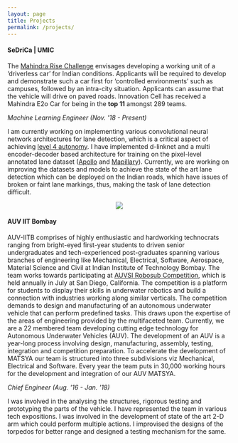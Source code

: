 ```yaml
---
layout: page
title: Projects
permalink: /projects/
---
```


#### **SeDriCa | UMIC**

The [Mahindra Rise Challenge](http://www.sparktherise.com/) envisages developing a working unit of a ‘driverless car’ for Indian conditions. Applicants will be required to develop and demonstrate such a car first for ‘controlled environments’ such as campuses, followed by an intra-city situation. Applicants can assume that the vehicle will drive on paved roads. 
Innovation Cell has received a Mahindra E2o Car for being in the **top 11** amongst 289 teams. 

_Machine Learning Engineer (Nov. '18 - Present)_

I am currently working on implementing various convolutional neural network architectures for lane detection, which is a critical aspect of achieving [level 4 autonomy](https://www.techrepublic.com/article/autonomous-driving-levels-0-to-5-understanding-the-differences/). I have implemented d-linknet and a multi encoder-decoder based architecture for training on the pixel-level annotated lane dataset ([Apollo](http://data.apollo.auto/?locale=en-us&lang=en) and [Mapillary](https://www.mapillary.com/dataset/vistas?pKey=1GyeWFxH_NPIQwgl0onILw)). Currently, we are working on improving the datasets and models to achieve the state of the art lane detection which can be deployed on the Indian roads, which have issues of broken or faint lane markings, thus, making the task of lane detection difficult. 

<p align ="center">
<a href="http://www.youtube.com/watch?feature=player_embedded&v=3BNxfnMDV74
" target="_blank"><img src="https://vipulramtekkar.github.io/assets/image_segmentation.png"/></a>
</p>

#### **AUV IIT Bombay**

AUV-IITB comprises of highly enthusiastic and hardworking technocrats ranging from bright-eyed first-year students to driven senior undergraduates and tech-experienced post-graduates spanning various branches of engineering like Mechanical, Electrical, Software, Aerospace, Material Science and Civil at Indian Institute of Technology Bombay. The team works towards participating at [AUVSI Robosub Competition](https://www.robonation.org/competition/robosub), which is held annually in July at San Diego, California. The competition is a platform for students to display their skills in underwater robotics and build a connection with industries working along similar verticals. The competition demands to design and manufacturing of an autonomous underwater vehicle that can perform predefined tasks. This draws upon the expertise of the areas of engineering provided by the multifaceted team. Currently, we are a 22 membered team developing cutting edge technology for Autonomous Underwater Vehicles (AUV). The development of an AUV is a year-long process involving design, manufacturing, assembly, testing, integration and competition preparation. To accelerate the development of MATSYA our team is structured into three subdivisions viz Mechanical, Electrical and Software. Every year the team puts in 30,000 working hours for the development and integration of our AUV MATSYA. 

_Chief Engineer (Aug. '16 - Jan. '18)_

I was involved in the analysing the structures, rigorous testing and prototyping the parts of the vehicle. I have represented the team in various tech expositions. I was involved in the development of state of the art 2-D arm which could perform multiple actions. I improvised the designs of the torpedos for better range and designed a testing mechanism for the same. 
